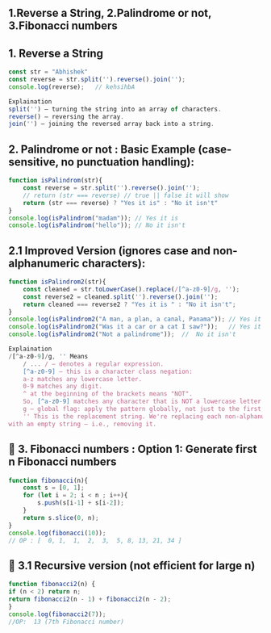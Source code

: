 ## 1.Reverse a String, 2.Palindrome or not, 3.Fibonacci numbers

## 1. Reverse a String
``` Javascript
const str = "Abhishek"
const reverse = str.split('').reverse().join('');
console.log(reverse);   // kehsihbA

Explaination
split('') – turning the string into an array of characters.
reverse() – reversing the array.
join('') – joining the reversed array back into a string.
```

## 2. Palindrome or not : Basic Example (case-sensitive, no punctuation handling):
```Javascript
function isPalindrom(str){
    const reverse = str.split('').reverse().join('');
    // return (str === reverse) // true || false it will show
    return (str === reverse) ? "Yes it is" : "No it isn't"
}
console.log(isPalindrom("madam")); // Yes it is
console.log(isPalindrom("hello")); // No it isn't
```
## 2.1 Improved Version (ignores case and non-alphanumeric characters):
```Javascript
function isPalindrom2(str){
    const cleaned = str.toLowerCase().replace(/[^a-z0-9]/g, '');
    const reverse2 = cleaned.split('').reverse().join('');
    return cleaned === reverse2 ? "Yes it is " : "No it isn't";
}
console.log(isPalindrom2("A man, a plan, a canal, Panama")); // Yes it is
console.log(isPalindrom2("Was it a car or a cat I saw?"));   // Yes it is
console.log(isPalindrom2("Not a palindrome"));  //  No it isn't

Explaination
/[^a-z0-9]/g, '' Means
    / ... / — denotes a regular expression.
    [^a-z0-9] — this is a character class negation:
    a-z matches any lowercase letter.
    0-9 matches any digit.
    ^ at the beginning of the brackets means "NOT".
    So, [^a-z0-9] matches any character that is NOT a lowercase letter or digit.
    g — global flag: apply the pattern globally, not just to the first match.
    '' This is the replacement string. We're replacing each non-alphanumeric character 
with an empty string — i.e., removing it.
```

## 🔁 3. Fibonacci numbers : Option 1: Generate first n Fibonacci numbers
```Javascript
function fibonacci(n){
    const s = [0, 1];
    for (let i = 2; i < n ; i++){
        s.push(s[i-1] + s[i-2]);
    }
    return s.slice(0, n);
}
console.log(fibonacci(10));
// OP : [  0, 1,  1,  2,  3,  5, 8, 13, 21, 34 ]
```
## 🔄 3.1 Recursive version (not efficient for large n)
```Javascript
function fibonacci2(n) {
if (n < 2) return n;
return fibonacci2(n - 1) + fibonacci2(n - 2);
}
console.log(fibonacci2(7)); 
//OP:  13 (7th Fibonacci number)
```